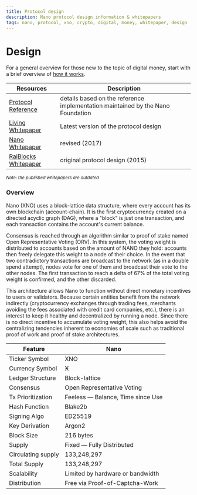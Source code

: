 ```yaml
---
title: Protocol design
description: Nano protocol design information & whitepapers
tags: nano, protocol, xno, crypto, digital, money, whitepaper, design
---
```


# Design

For a general overview for those new to the topic of digital money, start with a brief overview of <a href="/introduction/how-it-works">how it works</a>.

| Resources                                                                                                                                  | Description                                                                     |
| ------------------------------------------------------------------------------------------------------------------------------------------ | ------------------------------------------------------------------------------- |
| [Protocol Reference](/getting-started-devs/protocol-reference)                                                                             | details based on the reference implementation maintained by the Nano Foundation |
| <a href="https://docs.nano.org/protocol-design/introduction/" target="_blank">Living Whitepaper</a>                                        | Latest version of the protocol design                                           |
| <a href="https://github.com/mistakia/nano-community/blob/main/resources/nano-whitepaper.pdf" target="_blank">Nano Whitepaper</a>           | revised (2017)                                                                  |
| <a href="https://github.com/mistakia/nano-community/blob/main/resources/raiblocks-whitepaper.pdf" target="_blank">RaiBlocks Whitepaper</a> | original protocol design (2015)                                                 |

<small>_Note: the published whitepapers are outdated_</small>

### Overview

Nano (XNO) uses a block-lattice data structure, where every account has its own blockchain (account-chain). It is the first cryptocurrency created on a directed acyclic graph (DAG), where a "block" is just one transaction, and each transaction contains the account's current balance.

Consensus is reached through an algorithm similar to proof of stake named Open Representative Voting (ORV). In this system, the voting weight is distributed to accounts based on the amount of NANO they hold: accounts then freely delegate this weight to a node of their choice. In the event that two contradictory transactions are broadcast to the network (as in a double spend attempt), nodes vote for one of them and broadcast their vote to the other nodes. The first transaction to reach a delta of 67% of the total voting weight is confirmed, and the other discarded.

This architecture allows Nano to function without direct monetary incentives to users or validators. Because certain entities benefit from the network indirectly (cryptocurrency exchanges through trading fees, merchants avoiding the fees associated with credit card companies, etc.), there is an interest to keep it healthy and decentralized by running a node. Since there is no direct incentive to accumulate voting weight, this also helps avoid the centralizing tendencies inherent to economies of scale such as traditional proof of work and proof of stake architectures.

| Feature            | Nano                              |
| ------------------ | --------------------------------- |
| Ticker Symbol      | XNO                               |
| Currency Symbol    | Ӿ                                 |
| Ledger Structure   | Block-lattice                     |
| Consensus          | Open Representative Voting        |
| Tx Prioritization  | Feeless — Balance, Time since Use |
| Hash Function      | Blake2b                           |
| Signing Algo       | ED25519                           |
| Key Derivation     | Argon2                            |
| Block Size         | 216 bytes                         |
| Supply             | Fixed — Fully Distributed         |
| Circulating supply | 133,248,297                       |
| Total Supply       | 133,248,297                       |
| Scalability        | Limited by hardware or bandwidth  |
| Distribution       | Free via Proof-of-Captcha-Work    |
